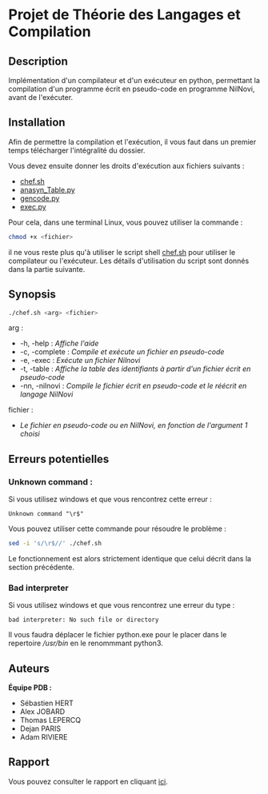 # **Projet de Théorie des Langages et Compilation**

## **Description**

Implémentation d'un compilateur et d'un exécuteur en python, permettant la compilation d'un programme écrit en pseudo-code en programme NilNovi, avant de l'exécuter.

## **Installation**

Afin de permettre la compilation et l'exécution, il vous faut dans un premier temps télécharger l'intégralité du dossier.

Vous devez ensuite donner les droits d'exécution aux fichiers suivants :
* [chef.sh](chef.sh)
* [anasyn_Table.py](src/anasyn_Table.py)
* [gencode.py](src/gencode.py)
* [exec.py](src/exec.py)

Pour cela, dans une terminal Linux, vous pouvez utiliser la commande : 
```bash
chmod +x <fichier>
```
il ne vous reste plus qu'à utiliser le script shell [chef.sh](chef.sh) pour utiliser le compilateur ou l'exécuteur. Les détails d'utilisation du script sont donnés dans la partie suivante.

## **Synopsis**

```bash
./chef.sh <arg> <fichier>
```

arg :
 * -h, -help :       *Affiche l'aide*
 * -c, -complete :   *Compile et exécute un fichier en pseudo-code*
 * -e, -exec :       *Exécute un fichier Nilnovi*
 * -t, -table :      *Affiche la table des identifiants à partir d'un fichier écrit en pseudo-code*
 * -nn, -nilnovi :   *Compile le fichier écrit en pseudo-code et le réécrit en langage NilNovi*

fichier :

* *Le fichier en pseudo-code ou en NilNovi, en fonction de l'argument 1 choisi*

## **Erreurs potentielles**

### **Unknown command :**

Si vous utilisez windows et que vous rencontrez cette erreur : 
```
Unknown command "\r$"
```
Vous pouvez utiliser cette commande pour résoudre le problème :
```bash
sed -i 's/\r$//' ./chef.sh
```
Le fonctionnement est alors strictement identique que celui décrit dans la section précédente.

### **Bad interpreter**
Si vous utilisez windows et que vous rencontrez une erreur du type : 
```
bad interpreter: No such file or directory
```
Il vous faudra déplacer le fichier python.exe pour le placer dans le repertoire */usr/bin* en le renommmant python3.

## **Auteurs**

**Équipe PDB :**

 * Sébastien HERT
 * Alex JOBARD
 * Thomas LEPERCQ
 * Dejan PARIS
 * Adam RIVIERE

 ## **Rapport**

 Vous pouvez consulter le rapport en cliquant [ici](./RAPPORT.md).
